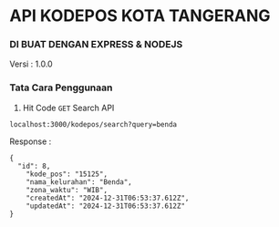 # **API KODEPOS KOTA TANGERANG** #
### DI BUAT DENGAN EXPRESS & NODEJS ###

Versi : 1.0.0

### Tata Cara Penggunaan ###

1. Hit Code `GET` Search API

`localhost:3000/kodepos/search?query=benda`

Response :
```
{
  "id": 8,
    "kode_pos": "15125",
    "nama_kelurahan": "Benda",
    "zona_waktu": "WIB",
    "createdAt": "2024-12-31T06:53:37.612Z",
    "updatedAt": "2024-12-31T06:53:37.612Z"
}
```





